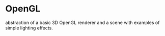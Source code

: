 # OpenGL
abstraction of a basic 3D OpenGL renderer and a scene with examples of simple lighting effects.
